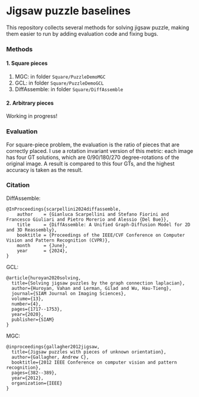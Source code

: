 # Jigsaw puzzle baselines

This repository collects several methods for solving jigsaw puzzle, making them easier to run by adding evaluation code and fixing bugs.





### Methods

#### 1. Square pieces
1. MGC: in folder  `Square/PuzzleDemoMGC`
2. GCL: in folder `Square/PuzzleDemoGCL`
3. DiffAssemble: in folder `Square/DiffAssemble`




#### 2. Arbitrary pieces
Working in progress!


#### 


### Evaluation
For square-piece problem, the evaluation is the ratio of pieces that are correctly placed. I use a rotation invariant version of this metric: each image has four GT solutions, which are 0/90/180/270 degree-rotations of the original image. A result is compared to this four GTs, and the highest accuracy is taken as the result.







### Citation







DiffAssemble:
```
@InProceedings{scarpellini2024diffassemble,
    author    = {Gianluca Scarpellini and Stefano Fiorini and Francesco Giuliari and Pietro Morerio and Alessio {Del Bue}},
    title     = {DiffAssemble: A Unified Graph-Diffusion Model for 2D and 3D Reassembly},
    booktitle = {Proceedings of the IEEE/CVF Conference on Computer Vision and Pattern Recognition (CVPR)},
    month     = {June},
    year      = {2024},
}
```

GCL:
```
@article{huroyan2020solving,
  title={Solving jigsaw puzzles by the graph connection laplacian},
  author={Huroyan, Vahan and Lerman, Gilad and Wu, Hau-Tieng},
  journal={SIAM Journal on Imaging Sciences},
  volume={13},
  number={4},
  pages={1717--1753},
  year={2020},
  publisher={SIAM}
}
```


MGC:
```
@inproceedings{gallagher2012jigsaw,
  title={Jigsaw puzzles with pieces of unknown orientation},
  author={Gallagher, Andrew C},
  booktitle={2012 IEEE Conference on computer vision and pattern recognition},
  pages={382--389},
  year={2012},
  organization={IEEE}
}
```